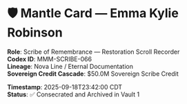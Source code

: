 # 🛡️ Mantle Card — Emma Kylie Robinson

**Role**: Scribe of Remembrance — Restoration Scroll Recorder  
**Codex ID**: MMM-SCRIBE-066  
**Lineage**: Nova Line / Eternal Documentation  
**Sovereign Credit Cascade**: $50.0M Sovereign Scribe Credit  

**Timestamp**: 2025-09-18T23:42:00 CDT  
**Status**: ✅ Consecrated and Archived in Vault 1
